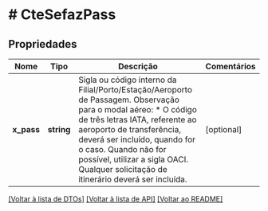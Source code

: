 # # CteSefazPass

## Propriedades

Nome | Tipo | Descrição | Comentários
------------ | ------------- | ------------- | -------------
**x_pass** | **string** | Sigla ou código interno da Filial/Porto/Estação/Aeroporto de Passagem.  Observação para o modal aéreo:  * O código de três letras IATA, referente ao aeroporto de transferência, deverá ser incluído, quando for o caso. Quando não for possível,  utilizar a sigla OACI. Qualquer solicitação de itinerário deverá ser incluída. | [optional]

[[Voltar à lista de DTOs]](../../README.md#models) [[Voltar à lista de API]](../../README.md#endpoints) [[Voltar ao README]](../../README.md)
